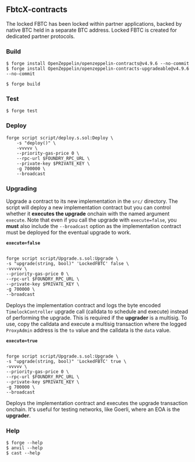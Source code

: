 ## FbtcX-contracts

The locked FBTC has been locked within partner applications, backed by native BTC held in a separate BTC address. Locked FBTC is created for dedicated partner protocols.

### Build

```shell
$ forge install OpenZeppelin/openzeppelin-contracts@v4.9.6 --no-commit
$ forge install OpenZeppelin/openzeppelin-contracts-upgradeable@v4.9.6 --no-commit

$ forge build
```

### Test

```shell
$ forge test
```

### Deploy

```shell
forge script script/deploy.s.sol:Deploy \
    -s "deploy()" \
    -vvvvv \
    --priority-gas-price 0 \
    --rpc-url $FOUNDRY_RPC_URL \
    --private-key $PRIVATE_KEY \
    -g 700000 \
    --broadcast
```

### Upgrading

Upgrade a contract to its new implementation in the `src/` directory. The script will deploy a new implementation contract but you can
control whether it **executes the upgrade** onchain with the named argument `execute`. Note that even if you call the upgrade with
`execute=false`, you **must** also include the `--broadcast` option as the implementation contract must be deployed for the eventual upgrade
to work.

**`execute=false`**

```shell

forge script script/Upgrade.s.sol:Upgrade \
-s "upgrade(string, bool)" 'LockedFBTC' false \
-vvvvv \
--priority-gas-price 0 \
--rpc-url $FOUNDRY_RPC_URL \
--private-key $PRIVATE_KEY \
-g 700000 \
--broadcast

```

Deploys the implementation contract and logs the byte encoded `TimelockController` upgrade call (calldata to schedule and execute) instead of performing the upgrade. This
is required if the **upgrader** is a multisig. To use, copy the calldata and execute a multisig transaction where the logged `ProxyAdmin`
address is the `to` value and the calldata is the `data` value.

**`execute=true`**

```shell

forge script script/Upgrade.s.sol:Upgrade \
-s "upgrade(string, bool)" 'LockedFBTC' true \
-vvvvv \
--priority-gas-price 0 \
--rpc-url $FOUNDRY_RPC_URL \
--private-key $PRIVATE_KEY \
-g 700000 \
--broadcast

```

Deploys the implementation contract and executes the upgrade transaction onchain. It's useful for testing networks, like Goerli, where an EOA is the **upgrader**.


### Help

```shell
$ forge --help
$ anvil --help
$ cast --help
```
